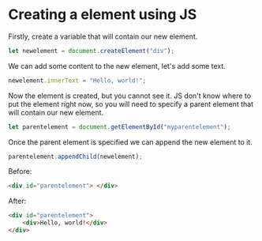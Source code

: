 # Creating a element using JS

Firstly, create a variable that will contain our new element.
```js
let newelement = document.createElement("div");
```

We can add some content to the new element, let's add some text.
```js
newelement.innerText = "Hello, world!";
```

Now the element is created, but you cannot see it.
JS don't know where to put the element right now, so you will need to specify a parent element that will contain our new element.

```js
let parentelement = document.getElementById("myparentelement");
```

Once the parent element is specified we can append the new element to it.

```js
parentelement.appendChild(newelement);
```

Before:
```html
<div id="parentelement"> </div>
```

After:
```html
<div id="parentelement">
    <div>Hello, world!</div>
</div>
```
